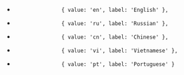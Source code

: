 +                    { value: 'en', label: 'English' },
+                    { value: 'ru', label: 'Russian' },
+                    { value: 'cn', label: 'Chinese' },
+                    { value: 'vi', label: 'Vietnamese' },
+                    { value: 'pt', label: 'Portuguese' }